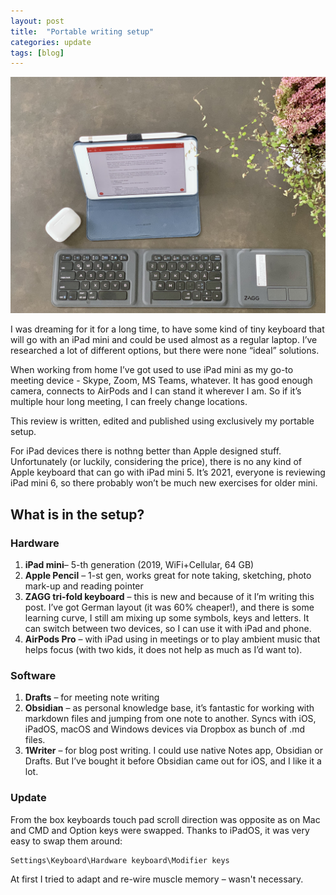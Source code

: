 ```yaml
---
layout: post
title:  "Portable writing setup"
categories: update
tags: [blog]
---
```


![AirPods Pro, iPad mini, Apple Pencil, ZAGG tri-fold keyboard](/assets/20211009_portable_setup.jpeg)

I was dreaming for it for a long time, to have some kind of tiny keyboard that will go with an iPad mini and could be used almost as a regular laptop. I’ve researched a lot of different options, but there were none “ideal” solutions.

When working from home I’ve got used to use iPad mini as my go-to meeting device - Skype, Zoom, MS Teams, whatever. It has good enough camera, connects to AirPods and I can stand it wherever I am. So if it’s multiple hour long meeting, I can freely change locations.

This review is written, edited and published using exclusively my portable setup.

For iPad devices there is nothng better than Apple designed stuff. Unfortunately (or luckily, considering the price), there is no any kind of Apple keyboard that can go with iPad mini 5. It’s 2021, everyone is reviewing iPad mini 6, so there probably won’t be much new exercises for older mini.

## What is in the setup?
### Hardware
1. **iPad mini**– 5-th generation (2019, WiFi+Cellular, 64 GB)
2. **Apple Pencil** – 1-st gen, works great for note taking, sketching, photo mark-up and reading pointer
3. **ZAGG tri-fold keyboard** – this is new and because of it I’m writing this post. I’ve got German layout (it was 60% cheaper!), and there is some learning curve, I still am mixing up some symbols, keys and letters. It can switch between two devices, so I can use it with iPad and phone.
4. **AirPods Pro** – with iPad using in meetings or to play ambient music that helps focus (with two kids, it does not help as much as I’d want to).

### Software
1. **Drafts** – for meeting note writing
2. **Obsidian** – as personal knowledge base, it’s fantastic for working with markdown files and jumping from one note to another. Syncs with iOS, iPadOS, macOS and Windows devices via Dropbox as bunch of .md files.
3. **1Writer** – for blog post writing. I could use native Notes app, Obsidian or Drafts. But I’ve bought it before Obsidian came out for iOS, and I like it a lot.

### Update

From the box keyboards touch pad scroll direction was opposite as on Mac and CMD and Option keys were swapped. Thanks to iPadOS, it was very easy to swap them around:

```
Settings\Keyboard\Hardware keyboard\Modifier keys
```

At first I tried to adapt and re-wire muscle memory – wasn't necessary.
